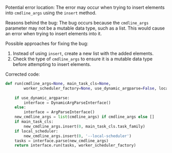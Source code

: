 Potential error location:
The error may occur when trying to insert elements into `cmdline_args` using the `insert` method.

Reasons behind the bug:
The bug occurs because the `cmdline_args` parameter may not be a mutable data type, such as a list. This would cause an error when trying to insert elements into it.

Possible approaches for fixing the bug:
1. Instead of using `insert`, create a new list with the added elements.
2. Check the type of `cmdline_args` to ensure it is a mutable data type before attempting to insert elements.

Corrected code:
```python
def run(cmdline_args=None, main_task_cls=None,
        worker_scheduler_factory=None, use_dynamic_argparse=False, local_scheduler=False):
    
    if use_dynamic_argparse:
        interface = DynamicArgParseInterface()
    else:
        interface = ArgParseInterface()
    new_cmdline_args = list(cmdline_args) if cmdline_args else []
    if main_task_cls:
        new_cmdline_args.insert(0, main_task_cls.task_family)
    if local_scheduler:
        new_cmdline_args.insert(0, '--local-scheduler')
    tasks = interface.parse(new_cmdline_args)
    return interface.run(tasks, worker_scheduler_factory)
```